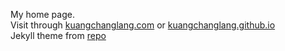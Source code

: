 My home page.  
Visit through [kuangchanglang.com](http://kuangchanglang.com) or [kuangchanglang.github.io](kuangchanglang.github.io)  
Jekyll theme from [repo](https://github.com/nandomoreirame/end2end)   
